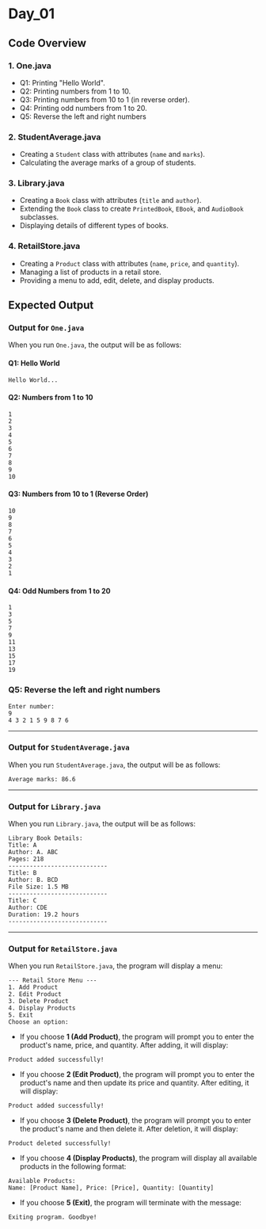 # Day_01

## Code Overview

### 1. **One.java**
- Q1: Printing "Hello World".
- Q2: Printing numbers from 1 to 10.
- Q3: Printing numbers from 10 to 1 (in reverse order).
- Q4: Printing odd numbers from 1 to 20.
- Q5: Reverse the left and right numbers 

### 2. **StudentAverage.java**
- Creating a `Student` class with attributes (`name` and `marks`).
- Calculating the average marks of a group of students.

### 3. **Library.java**
- Creating a `Book` class with attributes (`title` and `author`).
- Extending the `Book` class to create `PrintedBook`, `EBook`, and `AudioBook` subclasses.
- Displaying details of different types of books.

### 4. **RetailStore.java**
- Creating a `Product` class with attributes (`name`, `price`, and `quantity`).
- Managing a list of products in a retail store.
- Providing a menu to add, edit, delete, and display products.

## Expected Output

### Output for `One.java`
When you run `One.java`, the output will be as follows:

#### Q1: Hello World
```
Hello World...
```

#### Q2: Numbers from 1 to 10
```
1
2
3
4
5
6
7
8
9
10
```

#### Q3: Numbers from 10 to 1 (Reverse Order)
```
10
9
8
7
6
5
4
3
2
1
```

#### Q4: Odd Numbers from 1 to 20
```
1
3
5
7
9
11
13
15
17
19
```
### Q5: Reverse the left and right numbers
```
Enter number: 
9
4 3 2 1 5 9 8 7 6
```
---
### Output for `StudentAverage.java`
When you run `StudentAverage.java`, the output will be as follows:
```
Average marks: 86.6
```
---
### Output for `Library.java`
When you run `Library.java`, the output will be as follows:
```
Library Book Details:
Title: A
Author: A. ABC
Pages: 218
----------------------------
Title: B
Author: B. BCD
File Size: 1.5 MB
----------------------------
Title: C
Author: CDE
Duration: 19.2 hours
----------------------------
```
---
### Output for `RetailStore.java`
When you run `RetailStore.java`, the program will display a menu:
```
--- Retail Store Menu ---
1. Add Product
2. Edit Product
3. Delete Product
4. Display Products
5. Exit
Choose an option:
```
- If you choose **1 (Add Product)**, the program will prompt you to enter the product's name, price, and quantity. After adding, it will display:
```
Product added successfully!
```
- If you choose **2 (Edit Product)**, the program will prompt you to enter the product's name and then update its price and quantity. After editing, it will display:
```
Product added successfully!
```
- If you choose **3 (Delete Product)**, the program will prompt you to enter the product's name and then delete it. After deletion, it will display:
```
Product deleted successfully!
```
- If you choose **4 (Display Products)**, the program will display all available products in the following format:
```
Available Products:
Name: [Product Name], Price: [Price], Quantity: [Quantity]
```
- If you choose **5 (Exit)**, the program will terminate with the message:
```
Exiting program. Goodbye!
```